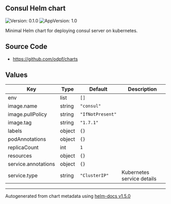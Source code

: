 ## Consul Helm chart

![Version: 0.1.0](https://img.shields.io/badge/Version-0.1.0-informational?style=flat-square) ![AppVersion: 1.0](https://img.shields.io/badge/AppVersion-1.0-informational?style=flat-square)

Minimal Helm chart for deploying consul server on kubernetes.

## Source Code

- <https://github.com/odpf/charts>

## Values

| Key                 | Type   | Default          | Description                |
| ------------------- | ------ | ---------------- | -------------------------- |
| env                 | list   | `[]`             |                            |
| image.name          | string | `"consul"`       |                            |
| image.pullPolicy    | string | `"IfNotPresent"` |                            |
| image.tag           | string | `"1.7.1"`        |                            |
| labels              | object | `{}`             |                            |
| podAnnotations      | object | `{}`             |                            |
| replicaCount        | int    | `1`              |                            |
| resources           | object | `{}`             |                            |
| service.annotations | object | `{}`             |                            |
| service.type        | string | `"ClusterIP"`    | Kubernetes service details |

---

Autogenerated from chart metadata using [helm-docs v1.5.0](https://github.com/norwoodj/helm-docs/releases/v1.5.0)
